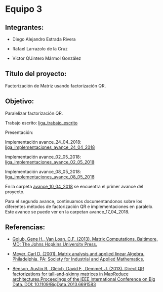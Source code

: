 # Equipo 3

## Integrantes:

* Diego Alejandro Estrada Rivera    

* Rafael Larrazolo de la Cruz       

* Victor QUintero Mármol González   

## Título del proyecto: 
Factorización de Matriz usando factorización QR.

## Objetivo:
Paralelizar factorización QR.

Trabajo escrito: [liga_trabajo_escrito](https://www.dropbox.com/s/d2gkj7jc06d7mzn/trabajo_escrito.pdf?dl=0)

Presentación:

Implementación avance_24_04_2018: [liga_implementaciones_avance_24_04_2018](https://github.com/ITAM-DS/analisis-numerico-computo-cientifico/tree/mno-2018-1/proyecto_final/proyectos/equipos/equipo_03/avance_24_04_2018/Implementaciones)

Implementación avance_02_05_2018: [liga_implementaciones_avance_02_05_2018](https://github.com/ITAM-DS/analisis-numerico-computo-cientifico/tree/mno-2018-1/proyecto_final/proyectos/equipos/equipo_03/avance_02_05_2018/Implementaciones)

Implementación avance_08_05_2018: [liga_implementaciones_avance_08_05_2018](https://github.com/ITAM-DS/analisis-numerico-computo-cientifico/tree/mno-2018-1/proyecto_final/proyectos/equipos/equipo_03/avance_08_05_2018/Implementaciones)


En la carpeta [avance_10_04_2018](https://github.com/ITAM-DS/analisis-numerico-computo-cientifico/tree/mno-2018-1/proyecto_final/proyectos/equipos/equipo_03/avance_10_04_2018) se encuentra el primer avance del proyecto.

Para el segundo avance, continuamos documentandonos sobre los diferentes métodos de factorización QR e implementaciones en paralelo. Este avance se puede ver en la carpetan avance_17_04_2018.

## Referencias:

* [Golub, Gene H., Van Loan, C.F. (2013). Matrix Computations. Baltimore, MD: The Johns Hopkins University Press.](https://drive.google.com/file/d/0B5IJ1w6MjxegWGg4V1pDbFhaSzQ/view)

* [Meyer, Carl D. (2001). Matrix analysis and applied linear Algebra. Philadelphia, PA: Society for Industrial and Applied Mathematics.](https://drive.google.com/file/d/0BxMtevFKwTW_ZmpwcDd1M0RTVzA/view)

* [Benson, Austin R., Gleich, David F., Demmel, J. (2013). Direct QR factorizations for tall-and-skinny
matrices in MapReduce architectures.Proceedings of the IEEE International Conference on Big Data. DOI: 10.1109/BigData.2013.6691583](https://arxiv.org/pdf/1301.1071.pdf)





